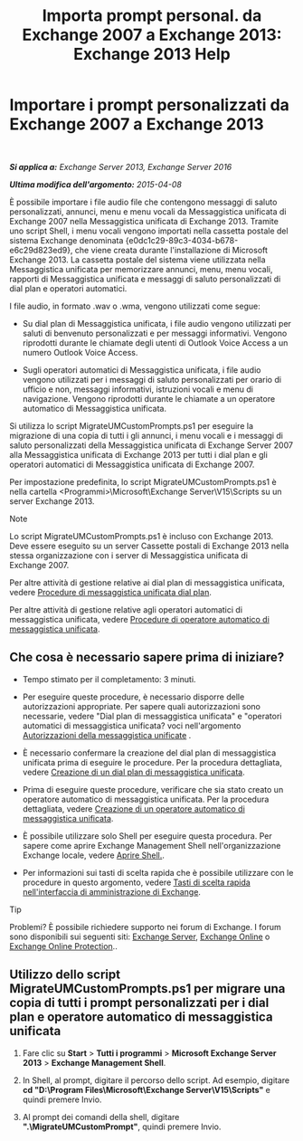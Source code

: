 ﻿---
title: 'Importa prompt personal. da Exchange 2007 a Exchange 2013: Exchange 2013 Help'
TOCTitle: Importare i prompt personalizzati da Exchange 2007 a Exchange 2013
ms:assetid: 70c0b0bc-c0de-4e3c-8144-1fe59f86ebf4
ms:mtpsurl: https://technet.microsoft.com/it-it/library/Gg309147(v=EXCHG.150)
ms:contentKeyID: 54652873
ms.date: 05/22/2018
mtps_version: v=EXCHG.150
ms.translationtype: MT
---

# Importare i prompt personalizzati da Exchange 2007 a Exchange 2013

 

_**Si applica a:** Exchange Server 2013, Exchange Server 2016_

_**Ultima modifica dell'argomento:** 2015-04-08_

È possibile importare i file audio file che contengono messaggi di saluto personalizzati, annunci, menu e menu vocali da Messaggistica unificata di Exchange 2007 nella Messaggistica unificata di Exchange 2013. Tramite uno script Shell, i menu vocali vengono importati nella cassetta postale del sistema Exchange denominata {e0dc1c29-89c3-4034-b678-e6c29d823ed9}, che viene creata durante l'installazione di Microsoft Exchange 2013. La cassetta postale del sistema viene utilizzata nella Messaggistica unificata per memorizzare annunci, menu, menu vocali, rapporti di Messaggistica unificata e messaggi di saluto personalizzati di dial plan e operatori automatici.

I file audio, in formato .wav o .wma, vengono utilizzati come segue:

  - Su dial plan di Messaggistica unificata, i file audio vengono utilizzati per saluti di benvenuto personalizzati e per messaggi informativi. Vengono riprodotti durante le chiamate degli utenti di Outlook Voice Access a un numero Outlook Voice Access.

  - Sugli operatori automatici di Messaggistica unificata, i file audio vengono utilizzati per i messaggi di saluto personalizzati per orario di ufficio e non, messaggi informativi, istruzioni vocali e menu di navigazione. Vengono riprodotti durante le chiamate a un operatore automatico di Messaggistica unificata.

Si utilizza lo script MigrateUMCustomPrompts.ps1 per eseguire la migrazione di una copia di tutti i gli annunci, i menu vocali e i messaggi di saluto personalizzati della Messaggistica unificata di Exchange Server 2007 alla Messaggistica unificata di Exchange 2013 per tutti i dial plan e gli operatori automatici di Messaggistica unificata di Exchange 2007.

Per impostazione predefinita, lo script MigrateUMCustomPrompts.ps1 è nella cartella \<Programmi\>\\Microsoft\\Exchange Server\\V15\\Scripts su un server Exchange 2013.


> [!NOTE]
> Lo script MigrateUMCustomPrompts.ps1 è incluso con Exchange 2013. Deve essere eseguito su un server Cassette postali di Exchange 2013 nella stessa organizzazione con i server di Messaggistica unificata di Exchange&nbsp;2007.



Per altre attività di gestione relative ai dial plan di messaggistica unificata, vedere [Procedure di messaggistica unificata dial plan](um-dial-plan-procedures-exchange-2013-help.md).

Per altre attività di gestione relative agli operatori automatici di messaggistica unificata, vedere [Procedure di operatore automatico di messaggistica unificata](um-auto-attendant-procedures-exchange-2013-help.md).

## Che cosa è necessario sapere prima di iniziare?

  - Tempo stimato per il completamento: 3 minuti.

  - Per eseguire queste procedure, è necessario disporre delle autorizzazioni appropriate. Per sapere quali autorizzazioni sono necessarie, vedere "Dial plan di messaggistica unificata" e "operatori automatici di messaggistica unificata? voci nell'argomento [Autorizzazioni della messaggistica unificate](unified-messaging-permissions-exchange-2013-help.md) .

  - È necessario confermare la creazione del dial plan di messaggistica unificata prima di eseguire le procedure. Per la procedura dettagliata, vedere [Creazione di un dial plan di messaggistica unificata](create-a-um-dial-plan-exchange-2013-help.md).

  - Prima di eseguire queste procedure, verificare che sia stato creato un operatore automatico di messaggistica unificata. Per la procedura dettagliata, vedere [Creazione di un operatore automatico di messaggistica unificata](create-a-um-auto-attendant-exchange-2013-help.md).

  - È possibile utilizzare solo Shell per eseguire questa procedura. Per sapere come aprire Exchange Management Shell nell'organizzazione Exchange locale, vedere [Aprire Shell.](https://technet.microsoft.com/it-it/library/dd638134\(v=exchg.150\)).

  - Per informazioni sui tasti di scelta rapida che è possibile utilizzare con le procedure in questo argomento, vedere [Tasti di scelta rapida nell'interfaccia di amministrazione di Exchange](keyboard-shortcuts-in-the-exchange-admin-center-exchange-online-protection-help.md).


> [!TIP]
> Problemi? È possibile richiedere supporto nei forum di Exchange. I forum sono disponibili sui seguenti siti: <A href="https://go.microsoft.com/fwlink/p/?linkid=60612">Exchange Server</A>, <A href="https://go.microsoft.com/fwlink/p/?linkid=267542">Exchange Online</A> o <A href="https://go.microsoft.com/fwlink/p/?linkid=285351">Exchange Online Protection</A>..



## Utilizzo dello script MigrateUMCustomPrompts.ps1 per migrare una copia di tutti i prompt personalizzati per i dial plan e operatore automatico di messaggistica unificata

1.  Fare clic su **Start** \> **Tutti i programmi** \> **Microsoft Exchange Server 2013** \> **Exchange Management Shell**.

2.  In Shell, al prompt, digitare il percorso dello script. Ad esempio, digitare **cd "D:\\Program Files\\Microsoft\\Exchange Server\\V15\\Scripts"** e quindi premere Invio.

3.  Al prompt dei comandi della shell, digitare **".\\MigrateUMCustomPrompt"**, quindi premere Invio.

